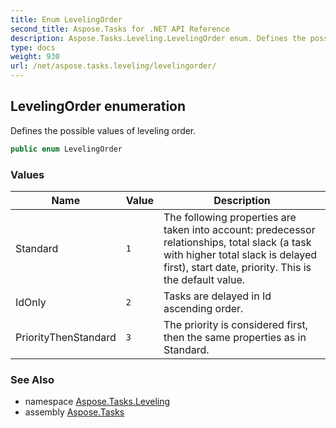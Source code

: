 ```yaml
---
title: Enum LevelingOrder
second_title: Aspose.Tasks for .NET API Reference
description: Aspose.Tasks.Leveling.LevelingOrder enum. Defines the possible values of leveling order
type: docs
weight: 930
url: /net/aspose.tasks.leveling/levelingorder/
---
```

## LevelingOrder enumeration

Defines the possible values of leveling order.

```csharp
public enum LevelingOrder
```

### Values

| Name | Value | Description |
| --- | --- | --- |
| Standard | `1` | The following properties are taken into account: predecessor relationships, total slack (a task with higher total slack is delayed first), start date, priority. This is the default value. |
| IdOnly | `2` | Tasks are delayed in Id ascending order. |
| PriorityThenStandard | `3` | The priority is considered first, then the same properties as in Standard. |

### See Also

* namespace [Aspose.Tasks.Leveling](../../aspose.tasks.leveling/)
* assembly [Aspose.Tasks](../../)


